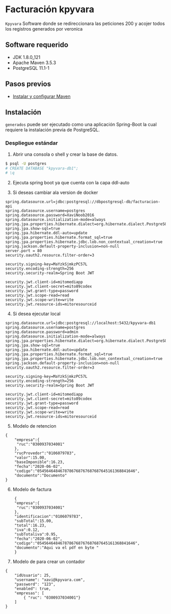 # Facturación kpyvara
`Kpyvara` Software donde se redireccionara las peticiones 200 y acojer todos los registros generados por veronica 

## Software requerido
- JDK 1.8.0_121
- Apache Maven 3.5.3
- PostgreSQL 11.1-1

## Pasos previos
- [Instalar y configurar Maven](https://www.mkyong.com/maven/how-to-install-maven-in-windows/)
## Instalación
`generados` puede ser ejecutado como una aplicación Spring-Boot la cual requiere la instalación previa de PostgreSQL.

### Despliegue estándar

1. Abrir una consola o shell y crear la base de datos.
```bash
$ psql -U postgres
# CREATE DATABASE "kpyvara-db1";
# \q
```
2. Ejecuta spring boot ya que cuenta con la capa ddl-auto

3. Si deseas cambiar ala version de docker 

```
spring.datasource.url=jdbc:postgresql://dbpostgresql-db/facturacion-api
spring.datasource.username=postgres
spring.datasource.password=XaviNoob2016
spring.datasource.initialization-mode=always
spring.jpa.properties.hibernate.dialect=org.hibernate.dialect.PostgreSQLDialect
spring.jpa.show-sql=true 
spring.jpa.hibernate.ddl-auto=update
spring.jpa.properties.hibernate.format_sql=true
spring.jpa.properties.hibernate.jdbc.lob.non_contextual_creation=true
spring.jackson.default-property-inclusion=non-null
server.port = 80
security.oauth2.resource.filter-order=3

security.signing-key=MaYzkSjmkzPC57L
security.encoding-strength=256
security.security-realm=Spring Boot JWT

security.jwt.client-id=mitomediapp
security.jwt.client-secret=mito89codex
security.jwt.grant-type=password
security.jwt.scope-read=read
security.jwt.scope-write=write
security.jwt.resource-ids=mitoresourceid
```
 

4. Si desea ejecutar local 

```
spring.datasource.url=jdbc:postgresql://localhost:5432/kpyvara-db1
spring.datasource.username=postgres
spring.datasource.password=admin
spring.datasource.initialization-mode=always
spring.jpa.properties.hibernate.dialect=org.hibernate.dialect.PostgreSQLDialect
spring.jpa.show-sql=true 
spring.jpa.hibernate.ddl-auto=update
spring.jpa.properties.hibernate.format_sql=true
spring.jpa.properties.hibernate.jdbc.lob.non_contextual_creation=true
spring.jackson.default-property-inclusion=non-null
security.oauth2.resource.filter-order=3

security.signing-key=MaYzkSjmkzPC57L
security.encoding-strength=256
security.security-realm=Spring Boot JWT

security.jwt.client-id=mitomediapp
security.jwt.client-secret=mito89codex
security.jwt.grant-type=password
security.jwt.scope-read=read
security.jwt.scope-write=write
security.jwt.resource-ids=mitoresourceid
```
5. Modelo de retencion 

```
{
	"empresa":{
	 "ruc":"0300937034001"	
	},
	"rucProvedor":"0106079783",
	"valor":15.00,
	"baseImponible":16.23,
	"fecha":"2020-06-02",
	"codigo":"0545646484678786768767687687645161368841646",
	"documento":"Documento"
}
```
6. Modelo de factura

```
	{
	"empresa":{
	 "ruc":"0300937034001"	
	},
	"identificacion":"0106079783",
	"subTotal":15.00,
	"total":16.23,
	"iva":0.12,
	"subTotaliva":0.95,
	"fecha":"2020-06-02",
	"codigo":"0545646484678786768767687687645161368841646",
	"documento":"Aqui va el pdf en byte "
	}
```

7. Modelo de para crear un contador
```
{
    "idUsuario": 25,
    "username": "xavi@kpyvara.com",
    "password": "123",
    "enabled": true,
    "empresas": [
        { "ruc": "0300937034001"}
    ]
}
```